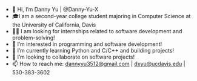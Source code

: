 - 👋 Hi, I’m Danny Yu | @Danny-Yu-X
- 🎓I am a second-year college student majoring in Computer Science at the University of California, Davis
- 👨‍💻 I am looking for internships related to software development and problem-solving!
- 👀 I’m interested in programming and software development!
- 🌱 I’m currently learning Python and C/C++ and building projects!
- 💞️ I’m looking to collaborate on software projects!
- 📫 How to reach me: dannyyu3512@gmail.com | dxyu@ucdavis.edu | 530-383-3602

<!---
Danny-Yu-X/Danny-Yu-X is a ✨ special ✨ repository because its `README.md` (this file) appears on your GitHub profile.
You can click the Preview link to take a look at your changes.
--->
